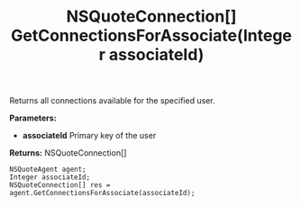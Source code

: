﻿---
uid: crmscript_ref_NSQuoteAgent_GetConnectionsForAssociate
title: NSQuoteConnection[] GetConnectionsForAssociate(Integer associateId)
intellisense: NSQuoteAgent.GetConnectionsForAssociate
keywords: NSQuoteAgent, GetConnectionsForAssociate
so.topic: reference
---

Returns all connections available for the specified user.

**Parameters:**
 - **associateId** Primary key of the user

**Returns:** NSQuoteConnection[]

```crmscript
NSQuoteAgent agent;
Integer associateId;
NSQuoteConnection[] res = agent.GetConnectionsForAssociate(associateId);
```

